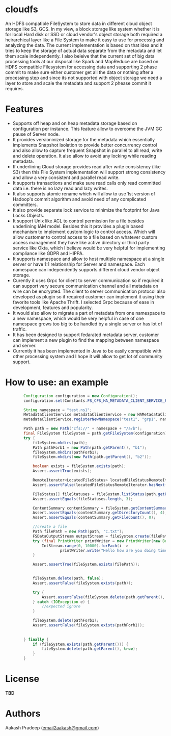 # cloudfs
An HDFS compatible FileSystem to store data in different cloud object storage like S3, GCS. In my view, a block storage like system whether it is for local Hard disk or SSD or cloud vendor's object storage both required a heirarchical layer like a File System to make it easy to use for processig and analyzing the data. The current implementation is based on that idea and it tries to keep the storage of actual data separate from the metadata and let them scale independently. I also beleive that the current set of big data processing tools at our disposal like Spark and MapReduce are based on HDFS compatible Filesystem for accessing data and supporting 2 phase commit to make sure either customer get all the data or nothing after a processing step and since its not supported with object storage we need a layer to store and scale the metadata and support 2 phease commit it requires. 

# Features 
* Supports off heap and on heap metadata storage based on configuration per instance. This feature allow to overcome the JVM GC pause of Server node.
* It provides versioninized storage for the metadata which essentially implements Snapshot Isolation to provide better concurrency control and also allow to capture frequent Snapshot in parallel to all read, write and delete operation. It also allow to avoid any locking while reading metadata. 
* If underlining Cloud storage provides read after write consistency (like S3) then this File System implementation will support strong consistency and allow a very consistent and parallel read write. 
* It supports transactions and make sure read calls only read committed data i.e. there is no lazy read and lazy writes. 
* It also supports atomic rename which will allow to use 1st version of Hadoop's commit algorithm and avoid need of any complicated committers. 
* It also provide separate lock service to minimize the footprint for Java Locks Objects.
* It support Unix like ACL to control permission for a file besides underlining IAM model. Besides this it provides a plugin based mechanism to implement custom logic to control access. Which will allow customer to control access to a file based on whatever custom access management they have like active directory or third party service like Okta, which I believe would be very helpful for implementing compliance like GDPR and HIPPA.
* It supports namespace and allow to host multiple namespace at a single server or have 1:1 relationship for Server and namespace. Each namespace can independently supports different cloud vendor object storage. 
* Curently it uses Grpc for client to server communication so if required it can support very secure communication channel and all metadata on wire can be encrypted. The client to server communication protocol also developed as plugin so if required customer can implement it using their favorite tools like Apache Thrift. I selected Grpc because of ease in development, features and popularity.
* It would also allow to migrate a part of metadata from one namespace to a new namespace, which would be very helpful in case of one namespace grows too big to be handled by a single server or has lot of traffic. 
* It has been designed to support fedarated metadata server, customer can implement a new plugin to find the mapping between namespace and server. 
* Currently it has been implemented in Java to be easily compatible with other processing system and I hope it will allow to get lot of community support. 

# How to use: an example
```Java
        Configuration configuration = new Configuration();
        configuration.set(Constants.FS_CFS_HA_METADATA_CLIENT_SERVICE_PROVIDER_CLASS, HAMetadataClientServiceProvider.LocalInMemoryMetadataClientStoreServiceProvider.class.getName());

        String namespace = "test.ns1";
        MetadataClientService metadataClientService = new HAMetadataClientServiceProvider.LocalInMemoryMetadataClientStoreServiceProvider().provide(namespace, configuration);
        metadataClientService.registerNewNamespace("test1", "grp1", namespace, "/", "tmp", Collections.emptyMap());

        Path path = new Path("cfs://" + namespace + "/a/b");
        final FileSystem fileSystem = path.getFileSystem(configuration);
        try {
            fileSystem.mkdirs(path);
            Path pathForb1 = new Path(path.getParent(), "b1");
            fileSystem.mkdirs(pathForb1);
            fileSystem.mkdirs(new Path(path.getParent(), "b2"));

            boolean exists = fileSystem.exists(path);
            Assert.assertTrue(exists);

            RemoteIterator<LocatedFileStatus> locatedFileStatusRemoteIterator = fileSystem.listFiles(path, true);
            Assert.assertFalse(locatedFileStatusRemoteIterator.hasNext());

            FileStatus[] fileStatuses = fileSystem.listStatus(path.getParent());
            Assert.assertEquals(fileStatuses.length, 3);

            ContentSummary contentSummary = fileSystem.getContentSummary(path.getParent());
            Assert.assertEquals(contentSummary.getDirectoryCount(), 4);
            Assert.assertEquals(contentSummary.getFileCount(), 0);

            //create a file
            Path filePath = new Path(path, "c.txt");
            FSDataOutputStream outputStream = fileSystem.create(filePath);
            try (final PrintWriter printWriter = new PrintWriter(new BufferedOutputStream(outputStream))) {
                IntStream.range(0, 10000).forEach(i ->
                        printWriter.write("Hello how are you doing times:" + i + "\n"));
            }

            Assert.assertTrue(fileSystem.exists(filePath));

            
            fileSystem.delete(path, false);
            Assert.assertFalse(fileSystem.exists(path));

            try {
                Assert.assertFalse(fileSystem.delete(path.getParent(), false));
            } catch (IOException e) {
                //expected ignore
            }

            fileSystem.delete(pathForb1);
            Assert.assertFalse(fileSystem.exists(pathForb1));
            
           
        } finally {
            if (fileSystem.exists(path.getParent())) {
                fileSystem.delete(path.getParent(), true);
            }
        }
```
# License 
**TBD**

# Authors
Aakash Pradeep (email2aakash@gmail.com)
